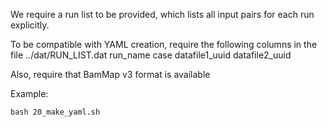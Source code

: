 We require a run list to be provided, which lists all input pairs for each run explicitly.

To be compatible with YAML creation, require the following columns in the file ../dat/RUN_LIST.dat
    run_name
    case
    datafile1_uuid
    datafile2_uuid

Also, require that BamMap v3 format is available

Example:
```
bash 20_make_yaml.sh 
```
